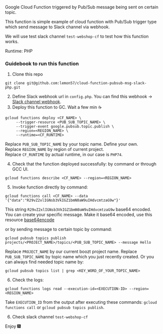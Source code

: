 Google Cloud Function triggered by Pub/Sub message being sent on certain topic.

This function is simple example of cloud function with Pub/Sub trigger type which send message to Slack channel via webhook. 

We will use test slack channel `test-webshop-cf` to test how this function works.

Runtime: PHP

### Guidebook to run this function
1. Clone this repo
```
git clone git@github.com:lemon57/cloud-function-pubsub-msg-slack-php.git
```
2. Define Slack webhook url in `config.php`. You can find this webhook -> [Slack channel webhook](https://api.slack.com/apps/A03FHHA7URG/incoming-webhooks?).
3. Deploy this function to GC. Wait a few min ☕
```
gcloud functions deploy <CF_NAME> \
     --trigger-resource <PUB_SUB_TOPIC_NAME> \
     --trigger-event google.pubsub.topic.publish \
     --region=<REGION_NAME> \
     --runtime=<CF_RUNTIME>
```
Replace `PUB_SUB_TOPIC_NAME` by your topic name. Define your own.\
Replace `REGION_NAME` by region of current project.\
Replace `CF_RUNTIME` by actual runtime, in our case is `PHP74`.

4. Check that the function deployed successfully: by command or through GCC UI.
```
gcloud functions describe <CF_NAME> --region=<REGION_NAME>
```
5. Invoke function directly by command:
```
gcloud functions call <CF_NAME> --data '{"data":"R29vZ2xlIGNsb3VkIGZ1bmN0aW9uIHdvcmtzaG9w"}'
```
This string `R29vZ2xlIGNsb3VkIGZ1bmN0aW9uIHdvcmtzaG9w` base64 encoded. You can create your specific message. Make it base64 encoded, use this resource [base64encode](https://www.base64encode.org/)

or by sending message to certain topic by command:
```
gcloud pubsub topics publish projects/<PROJECT_NAME>/topics/<PUB_SUB_TOPIC_NAME> --message Hello
```
Replace `PROJECT_NAME` by our current boozt project name.
Replace `PUB_SUB_TOPIC_NAME` by topic name which you just recently created. Or you can always find needed topic name by:
```
gcloud pubsub topics list | grep <KEY_WORD_OF_YOUR_TOPIC_NAME>
```

6. Check the logs:
```
gcloud functions logs read --execution-id=<EXECUTION-ID> --region=<REGION_NAME>
```
Take `EXECUTION_ID` from the output after executing these commands: `gcloud functions call` or `gcloud pubsub topics publish`.

6. Check slack channel `test-webshop-cf`

Enjoy 🎆
